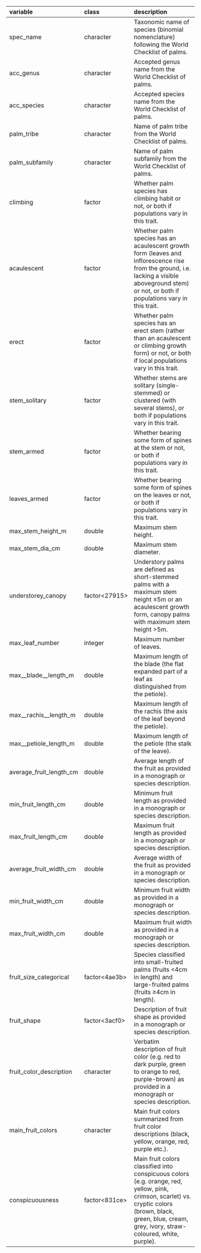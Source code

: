 |variable                |class         |description                           |
|:-----------------------|:-------------|:-------------------------------------|
|spec_name               |character     |Taxonomic name of species (binomial nomenclature) following the World Checklist of palms. |
|acc_genus               |character     |Accepted genus name from the World Checklist of palms. |
|acc_species             |character     |Accepted species name from the World Checklist of palms. |
|palm_tribe              |character     |Name of palm tribe from the World Checklist of palms. |
|palm_subfamily          |character     |Name of palm subfamily from the World Checklist of palms. |
|climbing                |factor |Whether palm species has climbing habit or not, or both if populations vary in this trait. |
|acaulescent             |factor |Whether palm species has an acaulescent growth form (leaves and inflorescence rise from the ground, i.e. lacking a visible aboveground stem) or not, or both if populations vary in this trait. |
|erect                   |factor |Whether palm species has an erect stem (rather than an acaulescent or climbing growth form) or not, or both if local populations vary in this trait. |
|stem_solitary           |factor |Whether stems are solitary (single-stemmed) or clustered (with several stems), or both if populations vary in this trait. |
|stem_armed              |factor |Whether bearing some form of spines at the stem or not, or both if populations vary in this trait. |
|leaves_armed            |factor<e522a> |Whether bearing some form of spines on the leaves or not, or both if populations vary in this trait. |
|max_stem_height_m       |double        |Maximum stem height. |
|max_stem_dia_cm         |double        |Maximum stem diameter. |
|understorey_canopy      |factor<27915> |Understory palms are defined as short-stemmed palms with a maximum stem height ≤5m or an acaulescent growth form, canopy palms with maximum stem height >5m. |
|max_leaf_number         |integer       |Maximum number of leaves. |
|max__blade__length_m    |double        |Maximum length of the blade (the flat expanded part of a leaf as distinguished from the petiole). |
|max__rachis__length_m   |double        |Maximum length of the rachis (the axis of the leaf beyond the petiole). |
|max__petiole_length_m   |double        |Maximum length of the petiole (the stalk of the leave). |
|average_fruit_length_cm |double        |Average length of the fruit as provided in a monograph or species description. |
|min_fruit_length_cm     |double        |Minimum fruit length as provided in a monograph or species description. |
|max_fruit_length_cm     |double        |Maximum fruit length as provided in a monograph or species description. |
|average_fruit_width_cm  |double        |Average width of the fruit as provided in a monograph or species description. |
|min_fruit_width_cm      |double        |Minimum fruit width as provided in a monograph or species description. |
|max_fruit_width_cm      |double        |Maximum fruit width as provided in a monograph or species description. |
|fruit_size_categorical  |factor<4ae3b> |Species classified into small-fruited palms (fruits <4cm in length) and large-fruited palms (fruits ≥4cm in length). |
|fruit_shape             |factor<3acf0> |Description of fruit shape as provided in a monograph or species description. |
|fruit_color_description |character     |Verbatim description of fruit color (e.g. red to dark purple, green to orange to red, purple-brown) as provided in a monograph or species description. |
|main_fruit_colors       |character     |Main fruit colors summarized from fruit color descriptions (black, yellow, orange, red, purple etc.). |
|conspicuousness         |factor<831ce> |Main fruit colors classified into conspicuous colors (e.g. orange, red, yellow, pink, crimson, scarlet) vs. cryptic colors (brown, black, green, blue, cream, grey, ivory, straw-coloured, white, purple). |
